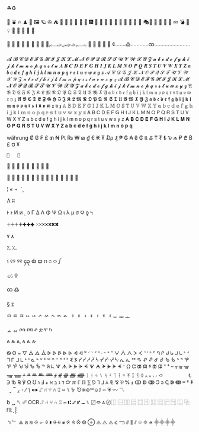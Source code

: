 ☘♻


🥍  ⛲
🔥
  ♟
  🎒
🖼
🪐    ✇
⛺
🌄 🌅 🌆 🌇 🗻   🌋
 🎆 🎇 🎉 🎊 🎈 🎋 🎠 🎡 🎪 🎢  🎩  🎭🎍 🎎  🎐  🎨 🎽      💤  💣 👑 💡  💠  💢   💩  💫  💮

 🔦 🔩  🔧 🔨  🔪 🔫 🔮  🔰 🔱﷽  🗽 🗾 🗿
🐝 👹
¢.......߷............ထ........................

𝓐 𝓑 𝓒 𝓓 𝓔 𝓕 𝓖 𝓗 𝓘 𝓙 𝓚 𝓛 𝓜 𝓝 𝓞 𝓟 𝓠 𝓡 𝓢 𝓣 𝓤 𝓥 𝓦 𝓧 𝓨 𝓩 𝓪 𝓫 𝓬 𝓭 𝓮 𝓯 𝓰 𝓱 𝓲 𝓳 𝓴 𝓵 𝓶 𝓷 𝓸 𝓹 𝓺 𝓻 𝓼 𝓽 𝓾
𝑨 𝑩 𝑪 𝑫 𝑬 𝑭 𝑮 𝑯 𝑰 𝑱 𝑲 𝑳 𝑴 𝑵 𝑶 𝑷 𝑸 𝑹 𝑺 𝑻 𝑼 𝑽 𝑾 𝑿 𝒀 𝒁 𝒂 𝒃 𝒄 𝒅 𝒆 𝒇 𝒈 𝒉 𝒊 𝒋 𝒌 𝒍 𝒎 𝒏 𝒐 𝒑 𝒒 𝒓 𝒔 𝒕 𝒖 𝒗 𝒘 𝒙 𝒚 𝒛
𝒜 𝒞 𝒟 𝒢 𝒥 𝒦 𝒩 𝒪 𝒫 𝒬 𝒮 𝒯 𝒰 𝒱 𝒲 𝒳 𝒴 𝒵 𝒶 𝒷 𝒸 𝒹 𝒻 𝒽 𝒾 𝒿 𝓀 𝓁 𝓂 𝓃 𝓅 𝓆 𝓇 𝓈 𝓉 𝓊 𝓋 𝓌 𝓍 𝓎 𝓏
𝓐 𝓑 𝓒 𝓓 𝓔 𝓕 𝓖 𝓗 𝓘 𝓙 𝓚 𝓛 𝓜 𝓝 𝓞 𝓟 𝓠 𝓡 𝓢 𝓣 𝓤 𝓥 𝓦 𝓧 𝓨 𝓩 𝓪 𝓫 𝓬 𝓭 𝓮 𝓯 𝓰 𝓱 𝓲 𝓳 𝓴 𝓵 𝓶 𝓷 𝓸 𝓹 𝓺 𝓻 𝓼 𝓽 𝓾 𝔀 𝔁 𝔂 𝔃
𝔄 𝔅 𝔇 𝔈 𝔉 𝔊 𝔍 𝔎 𝔏 𝔐 𝔑 𝔒 𝔓 𝔔 𝔖 𝔗 𝔘 𝔙 𝔚 𝔛 𝔜 𝔞 𝔟 𝔠 𝔡 𝔢 𝔣 𝔤 𝔥 𝔦 𝔧 𝔨 𝔩 𝔪 𝔫 𝔬 𝔭 𝔮 𝔯 𝔰 𝔱 𝔲 𝔳 𝔴 𝔵 𝔶 𝔷
𝕬 𝕭 𝕮 𝕯 𝕰 𝕱 𝕲 𝕳 𝕴 𝕵 𝕶 𝕷 𝕸 𝕹 𝕺 𝕻 𝕼 𝕽 𝕾 𝕿 𝖀 𝖁 𝖂 𝖃 𝖄 𝖅 𝖆 𝖇 𝖈 𝖉 𝖊 𝖋 𝖌 𝖍 𝖎 𝖏 𝖐 𝖑 𝖒 𝖓 𝖔 𝖕 𝖖 𝖗 𝖘 𝖙 𝖚 𝖛 𝖜 𝖝 𝖞 𝖟
𝔸 𝔹 𝔻 𝔼 𝔽 𝔾 𝕀 𝕁 𝕂 𝕃 𝕄 𝕆 𝕊 𝕋 𝕌 𝕍 𝕎 𝕏 𝕐 𝕒 𝕓 𝕔 𝕕 𝕖 𝕗 𝕘 𝕙 𝕚 𝕛 𝕜 𝕝 𝕞 𝕟 𝕠 𝕡 𝕢 𝕣 𝕤 𝕥 𝕦 𝕧 𝕨 𝕩 𝕪 𝕫
𝖠 𝖡 𝖢 𝖣 𝖤 𝖥 𝖦 𝖧 𝖨 𝖩 𝖪 𝖫 𝖬 𝖭 𝖮 𝖯 𝖰 𝖱 𝖲 𝖳 𝖴 𝖵 𝖶 𝖷 𝖸 𝖹 𝖺 𝖻 𝖼 𝖽 𝖾 𝖿 𝗀 𝗁 𝗂 𝗃 𝗄 𝗅 𝗆 𝗇 𝗈 𝗉 𝗊 𝗋 𝗌 𝗍 𝗎 𝗏 𝗐 𝗑 𝗒 𝗓
𝗔 𝗕 𝗖 𝗗 𝗘 𝗙 𝗚 𝗛 𝗜 𝗝 𝗞 𝗟 𝗠 𝗡 𝗢 𝗣 𝗤 𝗥 𝗦 𝗧 𝗨 𝗩 𝗪 𝗫 𝗬 𝗭 𝗮 𝗯 𝗰 𝗱 𝗲 𝗳 𝗴 𝗵 𝗶 𝗷 𝗸 𝗹 𝗺 𝗻 𝗼 𝗽 𝗾



währung
₡ ₢ ₣ ₤ ₥ ₦ ₧ ₨ ₩ ₪ ₫ € ₭ ₮ ₯ ₰ ₱ ₲ ₳ ₴ ₵ ₶ ₷ ₸ ₹ ₺ ₻ ₼ ₽ ₾ ₿ £ ¤ ¥







    🥀   🥏
   🦯 🦰 🦱 🦲 🦳    🦼 🦽 🦾 🦿

🧇 🧈        🧧 🧨 🧩
 🧭 🧮 🧯 🧰  🧲 🧳 🧴  🧸 🧾 🧿




 ¦    « ¬ ­      ´¸

  Ʌ
    ʭ

 Ͱ ͱ  Ͷ ͷ ͺ ͻ
  Γ Δ    Λ
    Φ Ψ Ω    ι  λ μ
  σ   Ϙ ϙ Ϟ

🞡🞢🞣🞤🞥🞦🞧
🞨🞩🞪🞫🞬🞭🞮


   ۷  ۸

؉  ؊

ଽ   ୧୨  ୨୧  ၄၃  ȸ ȹ    ဂ  ೧  റ ഽ

ණ ۩

  ထ ߷


§  ೱ

ᄆ  ᄐ ᄑ ᄔ ᄕ
ᄼ ᄽ ᄾ ᄿ ᅀ
  ᅡ ᅢ ᅣ ᅤ ᅥ ᅦ ᅧ
ᅲ
ᆍ  ᆠ

 ᇫ
ᇮ
ሶሳ
ቦባ
ቶ ቷ ቸ
ካ

ጰ ጱ ጲ ጳ ጴ ጵ

 Ꮻ  Θ
 ᐀ ᐁ ᐂ ᐃ ᐄ ᐅ ᐆ ᐇ ᐈ ᐉ ᐊ ᐋ ᐜ
 ᐟ ᐠ  ᐥ ᐦ ᐧ ᐨ ᐩ ᐪ ᐯ ᐰ ᐱ ᐳ  ᐸ
ᑉ ᑊ ᑋ
ᑦ ᑫ ᑭ ᑯ ᑲ
ᒍ ᒐ
ᒡ ᒢ ᒣ  ᒥ ᒧ  ᒪ  ᒻ ᒼ
ᓇ ᓐ ᓑ  ᔆ  ᔥ  ᔿ  ᕀ  ᕁ
ᓫ ᕑ ᓬ ᕒ
           ᓮ  ᓰ  ᓲ ᓳ  ᓵ   ᓺ ᓻ   ᓾ     ᔃ
ᕆ ᕇ
  ᕯ  ᕴ ᕵ ᕶ ᕷ ᕸ ᕹ ᕺ ᕻ  ᕽ ᕾ ᕿ ᖀ ᖁ ᖂ ᖃ ᖄ ᖅ ᖆ
  ᖺ
    ᗐ ᗑ ᗒ ᗓ ᗔ ᗕ ᗖ ᗗ ᗘ ᗙ ᗚ ᗛ
ᗮ
ᘯ ᘳ   ᙔ ᙕ  ᙚ ᙛ ᙜ
ᙾ ᙿ   ᚁ ᚂ ᚃ ᚄ ᚅ ᚆ ᚇ ᚈ ᚉ ᚊ ᚋ ᚌ ᚍ ᚎ ᚏ
 ᛁ ᛂ ᛃ ᛊ ᛋ ᛍ  ᛐ ᛑ   ᛜ  ᛡ  ᛨ ᛩ     ᛰ
  ៱  ៴  ៶  ៸
 ᠀᠌ ᠍            ​ ‌ ‍ ‎ ‏
   ℄   ℈    ℔    ℞
 ℣ Ω ℧  ℩  Ⅎ  ℴ ℵ ℶ ℷ ℸ  ℺  ℼ  ℾ ℿ ⅀ ⅁ ⅂
⅃ ⅄  ⅊ ⅋ ⅌ ⅍ ⅎ
ↀ ↁ ↂ Ↄ ↄ ↅ  ↇ ↈ
 ⎶
  † ‡
      ‸
 ‾  ⁁  ⁃ ⁄   ⁊ ⁌⁍
⑀ ⑁ ⑂ ⑃ ⑄ ⑅  ⑊
⏧
⎋⎈⎆⎃⎉⎎
⏔
⛨
〰 〽




␢	␣	␤	␥	  OCR ⑀	⑁	⑂	⑃	⑄	⑅	⑆	⑇	⑈	⑉	⑊
〼㇣ㅿ〄⿰  ⿱  ⿲  ⿳  ⿴  ⿵  ⿶  ⿷  ⿸  ⿹  ⿺  ⿻ ㉐
⸼   ⸾

﹆﹄
		⟁
		⟎  ⟏  ⟐
		⟜
		⟠
		 ᴥ
		   ⨭⨮    ⨳  ⨴  ⨵  ⨶  ⨷  ⨸  ⨹  ⨺  ⨻   ⪃  ⫎
		⫻  ⫼  ⫽
		         ⯐  ⯑      Ⱏ             ⸎⸎⸎⸎


